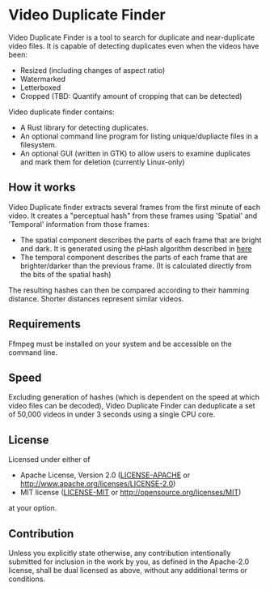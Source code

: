 # Video Duplicate Finder
Video Duplicate Finder is a tool to search for duplicate and near-duplicate video files. It is capable of detecting duplicates even when the videos have been:
 * Resized (including changes of aspect ratio)
 * Watermarked
 * Letterboxed
 * Cropped (TBD: Quantify amount of cropping that can be detected)


Video duplicate finder contains:
* A Rust library for detecting duplicates.
* An optional command line program for listing unique/dupliacte files in a filesystem.
* An optional GUI (written in GTK) to allow users to examine duplicates and mark them for deletion (currently Linux-only)


## How it works
Video Duplicate finder extracts several frames from the first minute of each video. It creates a "perceptual hash" from these frames using 'Spatial' and 'Temporal' information from those frames:
* The spatial component describes the parts of each frame that are bright and dark. It is generated using the pHash algorithm described in [here](http://hackerfactor.com/blog/index.php%3F/archives/432-Looks-Like-It.html)
* The temporal component describes the parts of each frame that are brighter/darker than the previous frame. (It is calculated directly from the bits of the spatial hash)

The resulting hashes can then be compared according to their hamming distance. Shorter distances represent similar videos.
 

## Requirements
Ffmpeg must be installed on your system and be accessible on the command line.


## Speed
Excluding generation of hashes (which is dependent on the speed at which video files can be decoded), Video Duplicate Finder can deduplicate a set of 50,000 videos in under 3 seconds using a single CPU core.



## License

Licensed under either of

 * Apache License, Version 2.0
   ([LICENSE-APACHE](LICENSE-APACHE) or http://www.apache.org/licenses/LICENSE-2.0)
 * MIT license
   ([LICENSE-MIT](LICENSE-MIT) or http://opensource.org/licenses/MIT)

at your option.

## Contribution

Unless you explicitly state otherwise, any contribution intentionally submitted
for inclusion in the work by you, as defined in the Apache-2.0 license, shall be
dual licensed as above, without any additional terms or conditions.

